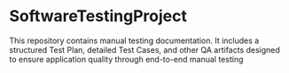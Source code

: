 # SoftwareTestingProject
This repository contains manual testing documentation. It includes a structured Test Plan, detailed Test Cases, and other QA artifacts designed to ensure application quality through end-to-end manual testing
